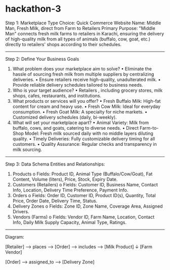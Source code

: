 # hackathon-3

Step 1: Marketplace Type
Choice: Quick Commerce
Website Name: Middle Man, Fresh Milk, direct from Farm to Retailers
Primary Purpose:
"Middle Man" connects fresh milk farms to retailers in Karachi, ensuring the delivery of high-quality milk from all types of animals (buffalo, cow, goat, etc.) directly to retailers' shops according to their schedules.
________________________________________
Step 2: Define Your Business Goals
1. What problem does your marketplace aim to solve?
•	Eliminate the hassle of sourcing fresh milk from multiple suppliers by centralizing deliveries.
•	Ensure retailers receive high-quality, unadulterated milk.
•	Provide reliable delivery schedules tailored to business needs.
2. Who is your target audience?
•	Retailers , including grocery stores, milk shops, cafes, restaurants, and institutions.
3. What products or services will you offer?
•	Fresh Buffalo Milk: High-fat content for cream and heavy use.
•	Fresh Cow Milk: Ideal for everyday consumption.
•	Fresh Goat Milk: A specialty for niche markets.
•	Customized delivery schedules (daily, bi-weekly).
4. What will set your marketplace apart?
•	Animal Variety: Milk from buffalo, cows, and goats, catering to diverse needs.
•	Direct Farm-to-Shop Model: Fresh milk sourced daily with no middle layers diluting quality.
•	Timely Deliveries: Fully customizable delivery timing for all customers.
•	Quality Assurance: Regular checks and transparency in milk sourcing.
________________________________________
Step 3: Data Schema
Entities and Relationships:
1.	Products
o	Fields: Product ID, Animal Type (Buffalo/Cow/Goat), Fat Content, Volume (liters), Price, Stock, Expiry Date.
2.	Customers (Retailers)
o	Fields: Customer ID, Business Name, Contact Info, Location, Delivery Time Preference, Payment Info.
3.	Orders
o	Fields: Order ID, Customer ID, Product ID(s), Quantity, Total Price, Order Date, Delivery Time, Status.
4.	Delivery Zones
o	Fields: Zone ID, Zone Name, Coverage Area, Assigned Drivers.
5.	Vendors (Farms)
o	Fields: Vendor ID, Farm Name, Location, Contact Info, Daily Milk Supply Capacity, Animal Type, Ratings.
________________________________________
Diagram:
 
[Retailer] --> places --> [Order] --> includes --> [Milk Product]
                                           ↓
                                    [Farm Vendor]
                                    
[Order] --> assigned_to --> [Delivery Zone]
